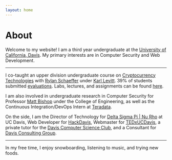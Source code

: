 ```yaml
---
layout: home
---
```

# About 

Welcome to my website! I am a third year undergraduate at the [University of California, Davis](https://www.ucdavis.edu/). My primary interests are in Computer Security and Web Development.

---

I co-taught an upper division undergraduate course on [Cryptocurrency Technologies](http://rylanschaeffer.github.io/resources/198FCourseSyllabus.pdf) with
[Rylan Schaeffer](https://www.linkedin.com/in/rylanschaeffer) under [Karl Levitt](http://faculty.engineering.ucdavis.edu/levitt/). 39% of students submitted <a href="https://yangvincent.github.io/VincentECS198F.pdf" target="_blank">evaluations</a>.
Labs, lectures, and assignments can be found <a href="https://github.com/RylanSchaeffer/ECS198-Cryptocurrency-Technologies" target="_blank">here</a>.

I am also involved in undergraduate research in Computer Security for Professor [Matt Bishop](http://nob.cs.ucdavis.edu/~bishop/) under the College of Engineering, as well
as the Continuous Integration/DevOps Intern at [Teradata](http://www.teradata.com/?LangType=1033). 

On the side, I am the Director of Technology for [Delta Sigma Pi | Nu Rho](https://www.dsp-nurho.com) at UC Davis, Web Developer for [HackDavis](http://hackdavis.io/), Webmaster for [TEDxUCDavis](http://www.tedxucdavis.com/), a private tutor for the [Davis Computer Science Club](https://daviscsclub.org/), and a
Consultant for [Davis Consulting Group](http://davisconsultinggroup.org/).

---

In my free time, I enjoy snowboarding, listening to music, and trying new foods. 
